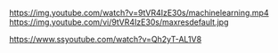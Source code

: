 https://img.youtube.com/watch?v=9tVR4IzE30s/machinelearning.mp4
https://img.youtube.com/vi/9tVR4IzE30s/maxresdefault.jpg

https://www.ssyoutube.com/watch?v=Qh2yT-AL1V8

